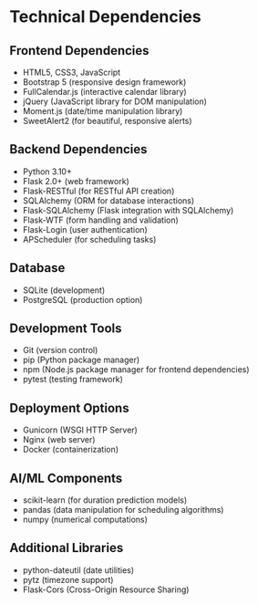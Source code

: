 # Technical Dependencies

## Frontend Dependencies
- HTML5, CSS3, JavaScript
- Bootstrap 5 (responsive design framework)
- FullCalendar.js (interactive calendar library)
- jQuery (JavaScript library for DOM manipulation)
- Moment.js (date/time manipulation library)
- SweetAlert2 (for beautiful, responsive alerts)

## Backend Dependencies
- Python 3.10+
- Flask 2.0+ (web framework)
- Flask-RESTful (for RESTful API creation)
- SQLAlchemy (ORM for database interactions)
- Flask-SQLAlchemy (Flask integration with SQLAlchemy)
- Flask-WTF (form handling and validation)
- Flask-Login (user authentication)
- APScheduler (for scheduling tasks)

## Database
- SQLite (development)
- PostgreSQL (production option)

## Development Tools
- Git (version control)
- pip (Python package manager)
- npm (Node.js package manager for frontend dependencies)
- pytest (testing framework)

## Deployment Options
- Gunicorn (WSGI HTTP Server)
- Nginx (web server)
- Docker (containerization)

## AI/ML Components
- scikit-learn (for duration prediction models)
- pandas (data manipulation for scheduling algorithms)
- numpy (numerical computations)

## Additional Libraries
- python-dateutil (date utilities)
- pytz (timezone support)
- Flask-Cors (Cross-Origin Resource Sharing)
